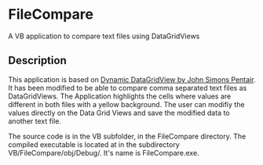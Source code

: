 # FileCompare
A VB application to compare text files using DataGridViews

## Description

This application is based on [Dynamic DataGridView by John Simons Pentair](https://code.msdn.microsoft.com/windowsdesktop/Create-a-Dynamic-f779794b#content). It has been modified to be able to compare comma separated text files as DataGridViews. The Application highlights the cells where values are different in both files with a yellow background. The user can modifiy the values directly on the Data Grid Views and save the modified data to another text file.

The source code is in the VB subfolder, in the FileCompare directory. The compiled executable is located at in the subdirectory VB/FileCompare/obj/Debug/. It's name is FileCompare.exe.
